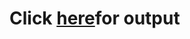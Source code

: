 # Click [here](https://abhinayapb.github.io/Coursera-HTML-CSS-and-JavaScript-for-Web-Developers/module2/index.html)for output
